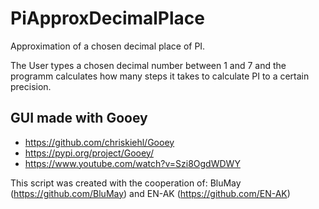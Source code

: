 # PiApproxDecimalPlace
Approximation of a chosen decimal place of PI. 

The User types a chosen decimal number between 1 and 7 and 
the programm calculates how many steps it takes to calculate PI to a certain precision.


## GUI made with Gooey
- https://github.com/chriskiehl/Gooey
- https://pypi.org/project/Gooey/
- https://www.youtube.com/watch?v=Szi8OgdWDWY

This script was created with the cooperation of: BluMay (https://github.com/BluMay) and EN-AK (https://github.com/EN-AK) 
